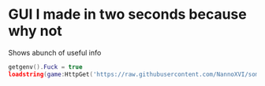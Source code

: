 # GUI I made in two seconds because why not

Shows abunch of useful info

```lua
getgenv().Fuck = true
loadstring(game:HttpGet('https://raw.githubusercontent.com/NannoXVI/somethingidk/main/fuck.lua'))()
```

